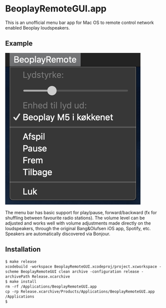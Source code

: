 # BeoplayRemoteGUI.app

This is an unofficial menu bar app for Mac OS to remote control network enabled Beoplay loudspeakers.

## Example

![Screenshot](./screenshot.png)

The menu bar has basic support for play/pause, forward/backward (fx for shuffling between favourite radio stations). The volume level can be adjusted and works well with volume adjustments made directly on the loudspeakers, through the original Bang&Olufsen iOS app, Spotify, etc. Speakers are automatically discovered via Bonjour.

## Installation
```
$ make release
xcodebuild -workspace BeoplayRemoteGUI.xcodeproj/project.xcworkspace -scheme BeoplayRemoteGUI clean archive -configuration release -archivePath Release.xcarchive
$ make install
rm -rf /Applications/BeoplayRemoteGUI.app
cp -rp Release.xcarchive/Products/Applications/BeoplayRemoteGUI.app /Applications
$
```
